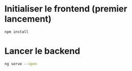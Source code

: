  
# Initialiser le frontend (premier lancement)
```cmd
npm install
```
# Lancer le backend
```cmd
ng serve --open
```
